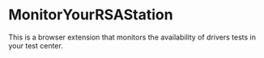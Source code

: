<h1>MonitorYourRSAStation</h1>

This is a browser extension that monitors the availability of drivers tests in your test center.
